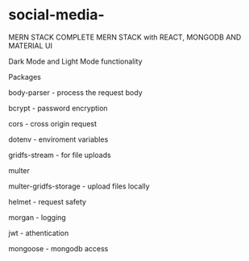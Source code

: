 # social-media-
MERN STACK
COMPLETE MERN STACK with REACT, MONGODB AND MATERIAL UI

Dark Mode and Light Mode functionality


Packages

body-parser - process the request body

bcrypt - password encryption

cors - cross origin request

dotenv - enviroment variables

gridfs-stream - for file uploads

multer

multer-gridfs-storage - upload files locally

helmet - request safety

morgan - logging

jwt - athentication

mongoose - mongodb access

